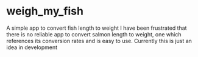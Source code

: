 # weigh_my_fish
A simple app to convert fish length to weight
I have been frustrated that there is no reliable app to convert salmon length to weight, one which references its conversion rates and is easy to use. Currently this is just an idea in development
